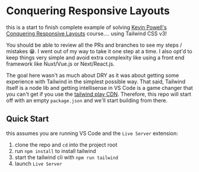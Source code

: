 # Conquering Responsive Layouts

this is a start to finish complete example of solving [Kevin Powell's](https://www.youtube.com/channel/UCJZv4d5rbIKd4QHMPkcABCw) [Conquering Responsive Layouts](https://courses.kevinpowell.co/courses/conquering-responsive-layouts/) course.... using Tailwind CSS v3!

You should be able to review all the PRs and branches to see my steps / mistakes :grin:.  I went out of my way to take it one step at a time.  I also opt'd to keep things very simple and avoid extra complexity like using a front end framework like Nuxt/Vue.js or Next/React.js.

The goal here wasn't as much about DRY as it was about getting some experience with Tailwind in the simplest possible way.  That said, Tailwind itself is a node lib and getting intellisense in VS Code is a game changer that you can't get if you use the [tailwind play CDN](https://tailwindcss.com/docs/installation/play-cdn).  Therefore, this repo will start off with an empty `package.json` and we'll start building from there.

## Quick Start

this assumes you are running VS Code and the `Live Server` extension:

1. clone the repo and `cd` into the project root
1. run `npm install` to install tailwind
1. start the tailwind cli with `npm run tailwind`
1. launch `Live Server`